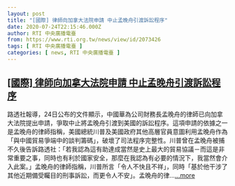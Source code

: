 ```yaml
---
layout: post
title: "[國際] 律師向加拿大法院申請 中止孟晚舟引渡訴訟程序"
date: 2020-07-24T22:15:46.000Z
author: RTI 中央廣播電臺
from: https://www.rti.org.tw/news/view/id/2073426
tags: [ RTI 中央廣播電臺 ]
categories: [ news, RTI 中央廣播電臺 ]
---
```

<!--1595628946000-->
[[國際] 律師向加拿大法院申請 中止孟晚舟引渡訴訟程序](https://www.rti.org.tw/news/view/id/2073426)
------

<div>
路透社報導，24日公布的文件顯示，中國華為公司財務長孟晚舟的律師已向加拿大法院提出申請，爭取中止將孟晚舟引渡到美國的訴訟程序。這項申請的依據之一是孟晚舟的律師指稱，美國總統川普及美國政府其他高層官員意圖利用孟晚舟作為「與中國貿易爭端中的談判籌碼」，破壞了司法程序完整性。川普曾在孟晚舟被捕不久後告訴路透社：「若我認為這有助達成當然是史上最大的貿易協議－而這是非常重要之事，同時也有利於國家安全，那麼在我認為有必要的情況下，我當然會介入此案。」孟晚舟的律師指稱，川普所言「令人不快且不祥」，同時「基於他干涉了其他近期備受矚目的刑事訴訟，而更令人不安」。孟晚舟的律...<a target="_blank" href="https://www.rti.org.tw/news/view/id/2073426">...more</a>
</div>
